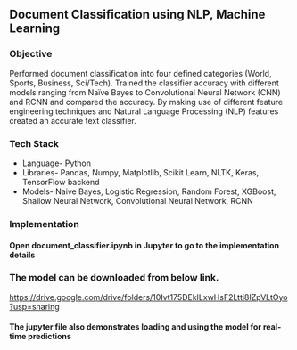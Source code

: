 ## Document Classification using NLP, Machine Learning
### Objective
Performed document classification into four defined categories (World, Sports, Business, Sci/Tech). Trained the classifier accuracy with different models ranging from Naïve Bayes to Convolutional Neural Network (CNN) and RCNN and compared the accuracy. By making use of different feature engineering techniques and Natural Language Processing (NLP) features created an accurate text classifier.


### Tech Stack
- Language- Python
- Libraries- Pandas, Numpy, Matplotlib, Scikit Learn, NLTK, Keras, TensorFlow backend
- Models- Naive Bayes, Logistic Regression, Random Forest, XGBoost, Shallow Neural Network, Convolutional Neural Network, RCNN

### Implementation
#### Open document_classifier.ipynb in Jupyter to go to the implementation details


### The model can be downloaded from below link.
https://drive.google.com/drive/folders/10Ivt175DEkILxwHsF2Ltti8IZpVLtOyo?usp=sharing

#### The jupyter file also demonstrates loading and using the model for real-time predictions
